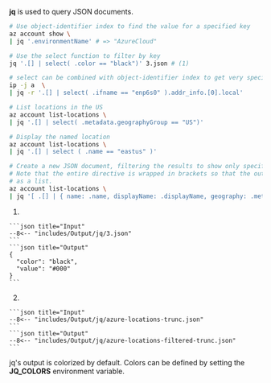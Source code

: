 **jq** is used to query JSON documents.

```sh title="Example JSON data"
# Use object-identifier index to find the value for a specified key
az account show \
| jq '.environmentName' # => "AzureCloud"

# Use the select function to filter by key
jq '.[] | select( .color == "black")' 3.json # (1)

# select can be combined with object-identifier index to get very specific information
ip -j a  \
| jq -r '.[] | select( .ifname == "enp6s0" ).addr_info.[0].local'

# List locations in the US
az account list-locations \
| jq '.[] | select( .metadata.geographyGroup == "US")'

# Display the named location
az account list-locations \
| jq '.[] | select ( .name == "eastus" )'

# Create a new JSON document, filtering the results to show only specified keys.
# Note that the entire directive is wrapped in brackets so that the output is correctly formatted
# as a list.
az account list-locations \
| jq '[ .[] | { name: .name, displayName: .displayName, geography: .metadata.geography, type: .type } ]' # (2)

```

1. 

    ```json title="Input"
    --8<-- "includes/Output/jq/3.json"
    ```
    ```json title="Output"
    {
      "color": "black",
      "value": "#000"
    }
    ```

2.  

    ```json title="Input"
    --8<-- "includes/Output/jq/azure-locations-trunc.json"
    ```
    ```json title="Output"
    --8<-- "includes/Output/jq/azure-locations-filtered-trunc.json"
    ```

jq's output is colorized by default.
Colors can be defined by setting the **JQ\_COLORS** environment variable.

